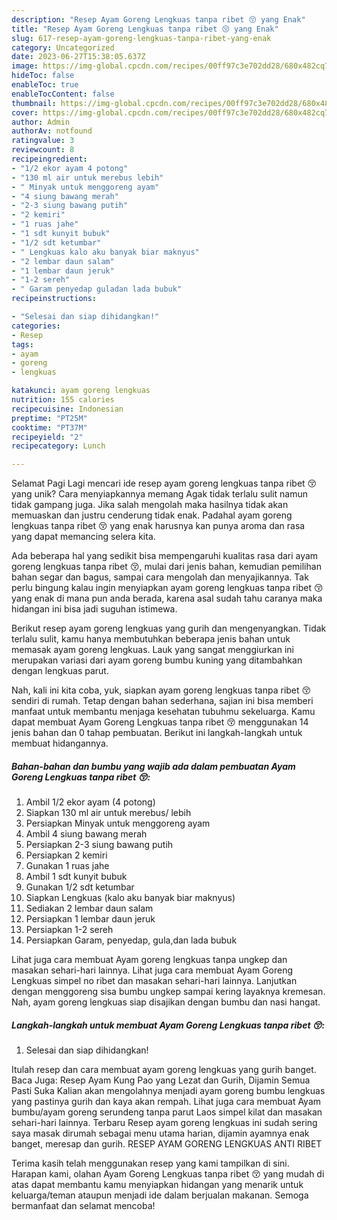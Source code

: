 ```yaml
---
description: "Resep Ayam Goreng Lengkuas tanpa ribet 😚 yang Enak"
title: "Resep Ayam Goreng Lengkuas tanpa ribet 😚 yang Enak"
slug: 617-resep-ayam-goreng-lengkuas-tanpa-ribet-yang-enak
category: Uncategorized
date: 2023-06-27T15:38:05.637Z
image: https://img-global.cpcdn.com/recipes/00ff97c3e702dd28/680x482cq70/ayam-goreng-lengkuas-tanpa-ribet-foto-resep-utama.jpg
hideToc: false
enableToc: true
enableTocContent: false
thumbnail: https://img-global.cpcdn.com/recipes/00ff97c3e702dd28/680x482cq70/ayam-goreng-lengkuas-tanpa-ribet-foto-resep-utama.jpg
cover: https://img-global.cpcdn.com/recipes/00ff97c3e702dd28/680x482cq70/ayam-goreng-lengkuas-tanpa-ribet-foto-resep-utama.jpg
author: Admin
authorAv: notfound
ratingvalue: 3
reviewcount: 8
recipeingredient:
- "1/2 ekor ayam 4 potong"
- "130 ml air untuk merebus lebih"
- " Minyak untuk menggoreng ayam"
- "4 siung bawang merah"
- "2-3 siung bawang putih"
- "2 kemiri"
- "1 ruas jahe"
- "1 sdt kunyit bubuk"
- "1/2 sdt ketumbar"
- " Lengkuas kalo aku banyak biar maknyus"
- "2 lembar daun salam"
- "1 lembar daun jeruk"
- "1-2 sereh"
- " Garam penyedap guladan lada bubuk"
recipeinstructions:

- "Selesai dan siap dihidangkan!"
categories:
- Resep
tags:
- ayam
- goreng
- lengkuas

katakunci: ayam goreng lengkuas 
nutrition: 155 calories
recipecuisine: Indonesian
preptime: "PT25M"
cooktime: "PT37M"
recipeyield: "2"
recipecategory: Lunch

---
```



Selamat Pagi Lagi mencari ide resep ayam goreng lengkuas tanpa ribet 😚 yang unik? Cara menyiapkannya memang Agak tidak terlalu sulit namun tidak gampang juga. Jika salah mengolah maka hasilnya tidak akan memuaskan dan justru cenderung tidak enak. Padahal ayam goreng lengkuas tanpa ribet 😚 yang enak harusnya kan punya aroma dan rasa yang dapat memancing selera kita.


Ada beberapa hal yang sedikit bisa mempengaruhi kualitas rasa dari ayam goreng lengkuas tanpa ribet 😚, mulai dari jenis bahan, kemudian pemilihan bahan segar dan bagus, sampai cara mengolah dan menyajikannya. Tak perlu bingung kalau ingin menyiapkan ayam goreng lengkuas tanpa ribet 😚 yang enak di mana pun anda berada, karena asal sudah tahu caranya maka hidangan ini bisa jadi suguhan istimewa.

Berikut resep ayam goreng lengkuas yang gurih dan mengenyangkan. Tidak terlalu sulit, kamu hanya membutuhkan beberapa jenis bahan untuk memasak ayam goreng lengkuas. Lauk yang sangat menggiurkan ini merupakan variasi dari ayam goreng bumbu kuning yang ditambahkan dengan lengkuas parut.


Nah, kali ini kita coba, yuk, siapkan ayam goreng lengkuas tanpa ribet 😚 sendiri di rumah. Tetap dengan bahan sederhana, sajian ini bisa memberi manfaat untuk membantu menjaga kesehatan tubuhmu sekeluarga. Kamu dapat membuat Ayam Goreng Lengkuas tanpa ribet 😚 menggunakan 14 jenis bahan dan 0 tahap pembuatan. Berikut ini langkah-langkah untuk membuat hidangannya.

<!--inarticleads1-->

##### Bahan-bahan dan bumbu yang wajib ada dalam pembuatan Ayam Goreng Lengkuas tanpa ribet 😚:

1. Ambil 1/2 ekor ayam (4 potong)
1. Siapkan 130 ml air untuk merebus/ lebih
1. Persiapkan  Minyak untuk menggoreng ayam
1. Ambil 4 siung bawang merah
1. Persiapkan 2-3 siung bawang putih
1. Persiapkan 2 kemiri
1. Gunakan 1 ruas jahe
1. Ambil 1 sdt kunyit bubuk
1. Gunakan 1/2 sdt ketumbar
1. Siapkan  Lengkuas (kalo aku banyak biar maknyus)
1. Sediakan 2 lembar daun salam
1. Persiapkan 1 lembar daun jeruk
1. Persiapkan 1-2 sereh
1. Persiapkan  Garam, penyedap, gula,dan lada bubuk


Lihat juga cara membuat Ayam goreng lengkuas tanpa ungkep dan masakan sehari-hari lainnya. Lihat juga cara membuat Ayam Goreng Lengkuas simpel no ribet dan masakan sehari-hari lainnya. Lanjutkan dengan menggoreng sisa bumbu ungkep sampai kering layaknya kremesan. Nah, ayam goreng lengkuas siap disajikan dengan bumbu dan nasi hangat. 

<!--inarticleads2-->

##### Langkah-langkah untuk membuat Ayam Goreng Lengkuas tanpa ribet 😚:


1. Selesai dan siap dihidangkan!

Itulah resep dan cara membuat ayam goreng lengkuas yang gurih banget. Baca Juga: Resep Ayam Kung Pao yang Lezat dan Gurih, Dijamin Semua Pasti Suka Kalian akan mengolahnya menjadi ayam goreng bumbu lengkuas yang pastinya gurih dan kaya akan rempah. Lihat juga cara membuat Ayam bumbu/ayam goreng serundeng tanpa parut Laos simpel kilat dan masakan sehari-hari lainnya. Terbaru Resep ayam goreng lengkuas ini sudah sering saya masak dirumah sebagai menu utama harian, dijamin ayamnya enak banget, meresap dan gurih. RESEP AYAM GORENG LENGKUAS ANTI RIBET 

Terima kasih telah menggunakan resep yang kami tampilkan di sini. Harapan kami, olahan Ayam Goreng Lengkuas tanpa ribet 😚 yang mudah di atas dapat membantu kamu menyiapkan hidangan yang menarik untuk keluarga/teman ataupun menjadi ide dalam berjualan makanan. Semoga bermanfaat dan selamat mencoba!
